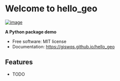 # Welcome to hello_geo


[![image](https://img.shields.io/pypi/v/hello_geo.svg)](https://pypi.python.org/pypi/hello_geo)


**A Python package demo**


-   Free software: MIT license
-   Documentation: <https://giswqs.github.io/hello_geo>
    

## Features

-   TODO
